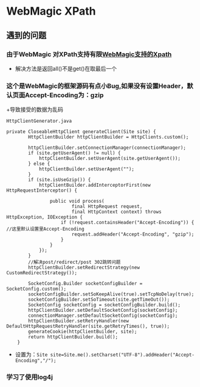 # WebMagic XPath


## 遇到的问题

### 由于WebMagic 对XPath支持有限[WebMagic支持的Xpath](https://github.com/code4craft/xsoup)

+ 解决方法是返回all()不是get()在取最后一个

### 这个是WebMagic的框架源码有点小Bug,如果没有设置Header，默认页面Accept-Encoding为：gzip

+导致接受的数据为乱码

`HttpClientGenerator.java`
```
private CloseableHttpClient generateClient(Site site) {
        HttpClientBuilder httpClientBuilder = HttpClients.custom();

        httpClientBuilder.setConnectionManager(connectionManager);
        if (site.getUserAgent() != null) {
            httpClientBuilder.setUserAgent(site.getUserAgent());
        } else {
            httpClientBuilder.setUserAgent("");
        }
        if (site.isUseGzip()) {
            httpClientBuilder.addInterceptorFirst(new HttpRequestInterceptor() {

                public void process(
                        final HttpRequest request,
                        final HttpContext context) throws HttpException, IOException {
                    if (!request.containsHeader("Accept-Encoding")) {  //这里默认设置里Accept-Encoding
                        request.addHeader("Accept-Encoding", "gzip");
                    }
                }
            });
        }
        //解决post/redirect/post 302跳转问题
        httpClientBuilder.setRedirectStrategy(new CustomRedirectStrategy());

        SocketConfig.Builder socketConfigBuilder = SocketConfig.custom();
        socketConfigBuilder.setSoKeepAlive(true).setTcpNoDelay(true);
        socketConfigBuilder.setSoTimeout(site.getTimeOut());
        SocketConfig socketConfig = socketConfigBuilder.build();
        httpClientBuilder.setDefaultSocketConfig(socketConfig);
        connectionManager.setDefaultSocketConfig(socketConfig);
        httpClientBuilder.setRetryHandler(new DefaultHttpRequestRetryHandler(site.getRetryTimes(), true));
        generateCookie(httpClientBuilder, site);
        return httpClientBuilder.build();
    }
```

+ 设置为：`Site site=Site.me().setCharset("UTF-8").addHeader("Accept-Encoding","/");`

### 学习了使用log4j